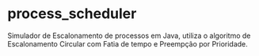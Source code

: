 # process_scheduler

Simulador de Escalonamento de processos em Java, utiliza  o algoritmo de Escalonamento Circular com Fatia de tempo e Preempção por Prioridade.

